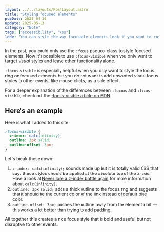 ```yaml
---
layout: ../../layouts/PostLayout.astro
title: "Styling focused elements"
pubDate: 2025-04-16
update: 2025-05-13
category: "Note"
tags: ["accessibility", "css"]
lede: 'You can style the way focusable elements look if you want to customize default accessibility styles in browsers. While you should be very cautious not to create any accessibility issues, you can safely modify the visual "focus ring" on focused elements to give it a bit more clarity and panache.'
---
```


In the past, you could only use the `:focus` pseudo-class to style focused elements. Now it's possible to use `:focus-visible` when you only want to target _visual_ styles and leave other functionality alone.

`:focus-visible` is especially helpful when you only want to style the focus ring on focused elements but you do not want to add unwanted visual focus styles to other events, like mouse clicks, as a side effect.

For a deeper explanation of the differences between `:focous` and `:focus-visible`, check out the [:focus-visible article on MDN](https://developer.mozilla.org/en-US/docs/Web/CSS/:focus-visible#focus_vs_focus-visible).

## Here's an example

Here is what I added to this site:

```css
:focus-visible {
  z-index: calc(infinity);
  outline: 3px solid;
  outline-offset: 3px;
}
```

Let's break these down:

1. `z-index: calc(infinity);` sounds made up but it is totally valid CSS that says these styles should be applied at the absolute top of the z-axis. Have a look at [Never lose a z-index battle again](https://www.matuzo.at/blog/2025/never-lose-a-z-index-battle-again) for more information about `calc(infinity)`.
2. `outline: 3px solid;` adds a thick outline to the focus ring and suggests that it should be the current color of the link instead of default blue color.
3. `outline-offset: 3px;` pushes the outline away from the element a bit — this works a lot better than trying to add padding.

All together this creates a nice focus style that is bold and useful but not disruptive to other events.
